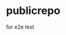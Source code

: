 # publicrepo
for e2e test































































































































































































































































































































































































































































































































































































































































































































































































































































































































































































































































































































































































































































































































































































































































































































































































































































































































